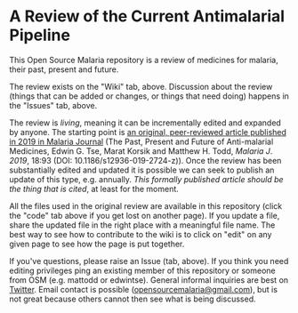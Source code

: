 # A Review of the Current Antimalarial Pipeline

This Open Source Malaria repository is a review of medicines for malaria, their past, present and future.

The review exists on the "Wiki" tab, above. Discussion about the review (things that can be added or changes, or things that need doing) happens in the "Issues" tab, above. 

The review is _living_, meaning it can be incrementally edited and expanded by anyone. The starting point is [an original, peer-reviewed article published in 2019 in Malaria Journal](https://malariajournal.biomedcentral.com/articles/10.1186/s12936-019-2724-z) (The Past, Present and Future of Anti-malarial Medicines, Edwin G. Tse, Marat Korsik and Matthew H. Todd, _Malaria J_. *2019*, 18:93 (DOI: 10.1186/s12936-019-2724-z)). Once the review has been substantially edited and updated it is possible we can seek to publish an update of this type, e.g. annually. *This formally published article should be the thing that is cited*, at least for the moment.

All the files used in the original review are available in this repository (click the "code" tab above if you get lost on another page). If you update a file, share the updated file in the right place with a meaningful file name. The best way to see how to contribute to the wiki is to click on "edit" on any given page to see how the page is put together.

If you've questions, please raise an Issue (tab, above). If you think you need editing privileges ping an existing member of this repository or someone from OSM (e.g. mattodd or edwintse). General informal inquiries are best on [Twitter](https://twitter.com/O_S_M). Email contact is possible (opensourcemalaria@gmail.com), but is not great because others cannot then see what is being discussed.
